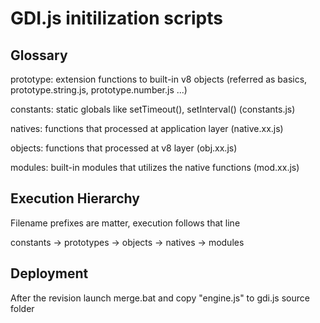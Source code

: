 # GDI.js initilization scripts

## Glossary
prototype: extension functions to built-in v8 objects (referred as basics, prototype.string.js, prototype.number.js ...)

constants: static globals like setTimeout(), setInterval()  (constants.js)

natives: functions that processed at application layer  (native.xx.js)

objects: functions that processed at v8 layer (obj.xx.js)

modules: built-in modules that utilizes the native functions (mod.xx.js)

## Execution Hierarchy
Filename prefixes are matter, execution follows that line

constants -> prototypes -> objects -> natives -> modules

## Deployment
After the revision launch merge.bat and copy "engine.js" to gdi.js source folder
